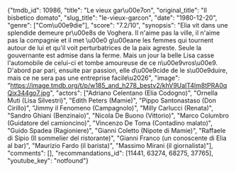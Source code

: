{"tmdb_id": 10986, "title": "Le vieux gar\u00e7on", "original_title": "Il bisbetico domato", "slug_title": "le-vieux-garcon", "date": "1980-12-20", "genre": ["Com\u00e9die"], "score": "7.2/10", "synopsis": "Elia vit dans une splendide demeure pr\u00e8s de Voghera. Il n'aime pas la ville, il n'aime pas la compagnie et il met \u00e0 g\u00eane les femmes qui tournent autour de lui et qu'il voit perturbatrices de la paix agreste. Seule la gouvernante est admise dans la ferme. Mais un jour la belle Lisa casse l'automobile de celui-ci et tombe amoureuse de ce n\u00e9vros\u00e9. D'abord par pari, ensuite par passion, elle d\u00e9cide de le s\u00e9duire, mais ce ne sera pas une entreprise facile\u2026", "image": "https://image.tmdb.org/t/p/w185_and_h278_bestv2/khV9UalT4lm8tPRA0qQix344go7.jpg", "actors": ["Adriano Celentano (Elia Codogno)", "Ornella Muti (Lisa Silvestri)", "Edith Peters (Mamie)", "Pippo Santonastaso (Don Cirillo)", "Jimmy il Fenomeno (Campagnolo)", "Milly Carlucci (Renata)", "Sandro Ghiani (Benzinaio)", "Nicola De Buono (Vittorio)", "Marco Columbro (Guidatore del camioncino)", "Vincenzo De Toma (Contadino malato)", "Guido Spadea (Ragioniere)", "Gianni Coletto (Nipote di Mamie)", "Raffaele di Sipio (Il sommelier del ristorante)", "Gianni Franco (un conoscente di Elia al bar)", "Maurizio Fardo (il barista)", "Massimo Mirani (il giornalista)"], "comments": [], "recommandations_id": [11441, 63274, 68275, 37765], "youtube_key": "notfound"}